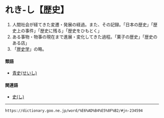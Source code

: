 # れき‐し【歴史】

1.  人間社会が経てきた変遷・発展の経過。また、その記録。「日本の歴史」「歴史上の事件」「歴史に残る」「歴史をひもとく」
2.  ある事物・物事の現在まで進展・変化してきた過程。「菓子の歴史」「歴史のある店」
3.  「[歴史学](https://dictionary.goo.ne.jp/word/%E6%AD%B4%E5%8F%B2%E5%AD%A6/#jn-234602)」の略。
    
#### 類語

-   [青史(せいし)](https://dictionary.goo.ne.jp/word/%E9%9D%92%E5%8F%B2/#jn-121633)

#### 関連語

-   [史(し)](https://dictionary.goo.ne.jp/word/%E5%8F%B2_%28%E3%81%97%29/#jn-92383)

---
`https://dictionary.goo.ne.jp/word/%E6%AD%B4%E5%8F%B2/#jn-234594`